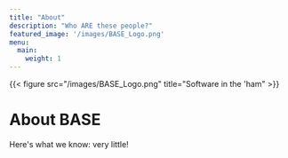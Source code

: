 ```yaml
---
title: "About"
description: "Who ARE these people?"
featured_image: '/images/BASE_Logo.png'
menu:
  main:
    weight: 1
---
```

{{< figure src="/images/BASE_Logo.png" title="Software in the 'ham" >}}

# About BASE

Here's what we know: very little!